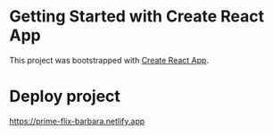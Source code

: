 # Getting Started with Create React App

This project was bootstrapped with [Create React App](https://github.com/facebook/create-react-app).

# Deploy project
https://prime-flix-barbara.netlify.app
